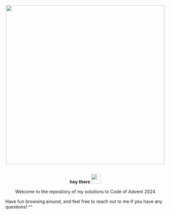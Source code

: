 <div id="header" align="center">
  <img src="https://user-images.githubusercontent.com/74038190/225813708-98b745f2-7d22-48cf-9150-083f1b00d6c9.gif" width="500">
<br><br><p>
  <strong>
    hey there
    <img src="https://media.giphy.com/media/hvRJCLFzcasrR4ia7z/giphy.gif" width="30px"/>
  </strong>
  <p/>
  <p>Welcome to the repository of my solutions to Code of Advent 2024<p/>
</div>

Have fun browsing around, and feel free to reach out to me if you have any questions! ^^